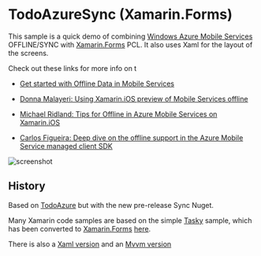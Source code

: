 TodoAzureSync (Xamarin.Forms)
=============

This sample is a quick demo of combining [Windows Azure Mobile Services](http://windowsazure.com) OFFLINE/SYNC with [Xamarin.Forms](http://xamarin.com/forms) PCL. It also uses Xaml for the layout of the screens.

Check out these links for more info on t

* [Get started with Offline Data in Mobile Services](http://azure.microsoft.com/en-us/documentation/articles/mobile-services-xamarin-android-get-started-offline-data/)

* [Donna Malayeri: Using Xamarin.iOS preview of Mobile Services offline](http://blogs.msdn.com/b/azuremobile/archive/2014/05/13/using-the-preview-of-mobile-services-offline-in-xamarin-ios.aspx)

* [Michael Ridland: 
Tips for Offline in Azure Mobile Services on Xamarin.iOS](http://www.michaelridland.com/xamarin/tips-for-offline-in-azure-mobile-services-on-xamarin-ios/)

* [Carlos Figueira: Deep dive on the offline support in the Azure Mobile Service managed client SDK](http://blogs.msdn.com/b/carlosfigueira/archive/2014/04/07/deep-dive-on-the-offline-support-in-the-azure-mobile-service-managed-client-sdk.aspx)


![screenshot](https://github.com/conceptdev/xamarin-forms-samples/raw/master/TodoAzure/Screenshots/AzureSync-iOS.png "iOS")


History
------

Based on [TodoAzure](https://github.com/conceptdev/xamarin-forms-samples/tree/master/TodoXaml) but with the new pre-release Sync Nuget.

Many Xamarin code samples are based on the simple [Tasky](https://github.com/xamarin/mobile-samples/tree/master/Tasky) sample, which has been converted to [Xamarin.Forms](http://xamarin.com/forms) [here](https://github.com/xamarin/xamarin-forms-samples/tree/master/Todo).

There is also a [Xaml version](https://github.com/conceptdev/xamarin-forms-samples/tree/master/TodoXaml) and an [Mvvm version](https://github.com/conceptdev/xamarin-forms-samples/tree/master/TodoMvvm)